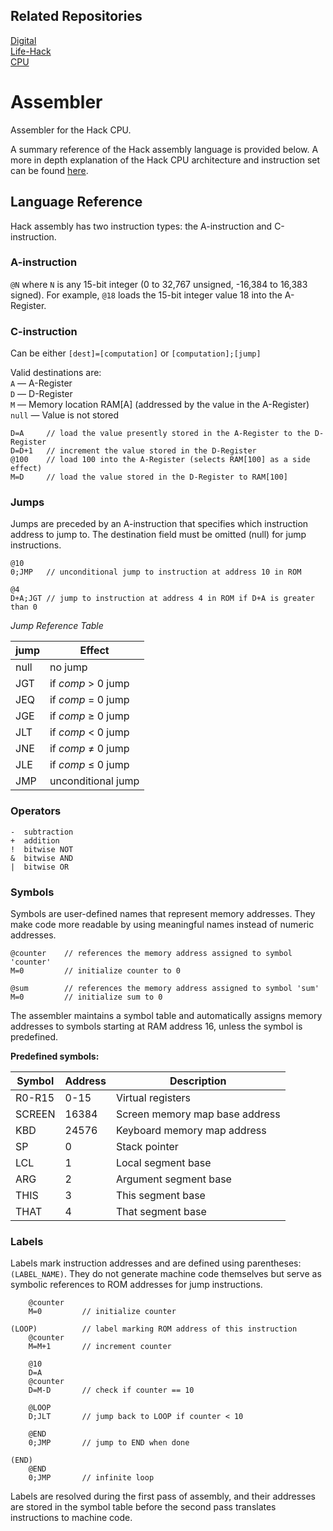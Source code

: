 ## Related Repositories

[Digital](https://github.com/rtfmtom/Digital)  
[Life-Hack](https://github.com/rtfmtom/Life-Hack)  
[CPU](https://github.com/rtfmtom/CPU)  


# Assembler

Assembler for the Hack CPU.  

A summary reference of the Hack assembly language is provided below. A more in depth explanation of the Hack CPU architecture and instruction set can be found [here](https://github.com/rtfmtom/CPU/blob/main/README.md#cpu).

## Language Reference

Hack assembly has two instruction types: the A-instruction and C-instruction.

### A-instruction 

`@N` where `N` is any 15-bit integer (0 to 32,767 unsigned, -16,384 to 16,383 signed). For example, `@18` loads the 15-bit integer value 18 into the A-Register.

### C-instruction

Can be either `[dest]=[computation]` or `[computation];[jump]`

Valid destinations are:  
`A` — A-Register  
`D` — D-Register  
`M` — Memory location RAM[A] (addressed by the value in the A-Register)  
`null` — Value is not stored
```
D=A     // load the value presently stored in the A-Register to the D-Register
D=D+1   // increment the value stored in the D-Register
@100    // load 100 into the A-Register (selects RAM[100] as a side effect)
M=D     // load the value stored in the D-Register to RAM[100]
```

### Jumps

Jumps are preceded by an A-instruction that specifies which instruction address to jump to. The destination field must be omitted (null) for jump instructions.
```
@10
0;JMP   // unconditional jump to instruction at address 10 in ROM

@4
D+A;JGT // jump to instruction at address 4 in ROM if D+A is greater than 0
```

_Jump Reference Table_

| jump | Effect                      |
|------|-----------------------------|
| null | no jump                     |
| JGT  | if *comp* > 0 jump          |
| JEQ  | if *comp* = 0 jump          |
| JGE  | if *comp* ≥ 0 jump          |
| JLT  | if *comp* < 0 jump          |
| JNE  | if *comp* ≠ 0 jump          |
| JLE  | if *comp* ≤ 0 jump          |
| JMP  | unconditional jump          |

### Operators
```
-  subtraction
+  addition
!  bitwise NOT
&  bitwise AND
|  bitwise OR
```

### Symbols

Symbols are user-defined names that represent memory addresses. They make code more readable by using meaningful names instead of numeric addresses.
```
@counter    // references the memory address assigned to symbol 'counter'
M=0         // initialize counter to 0

@sum        // references the memory address assigned to symbol 'sum'
M=0         // initialize sum to 0
```

The assembler maintains a symbol table and automatically assigns memory addresses to symbols starting at RAM address 16, unless the symbol is predefined.

**Predefined symbols:**

| Symbol       | Address | Description                    |
|--------------|---------|--------------------------------|
| R0-R15       | 0-15    | Virtual registers              |
| SCREEN       | 16384   | Screen memory map base address |
| KBD          | 24576   | Keyboard memory map address    |
| SP           | 0       | Stack pointer                  |
| LCL          | 1       | Local segment base             |
| ARG          | 2       | Argument segment base          |
| THIS         | 3       | This segment base              |
| THAT         | 4       | That segment base              |

### Labels

Labels mark instruction addresses and are defined using parentheses: `(LABEL_NAME)`. They do not generate machine code themselves but serve as symbolic references to ROM addresses for jump instructions.
```
    @counter
    M=0         // initialize counter

(LOOP)          // label marking ROM address of this instruction
    @counter
    M=M+1       // increment counter
    
    @10
    D=A
    @counter
    D=M-D       // check if counter == 10
    
    @LOOP
    D;JLT       // jump back to LOOP if counter < 10
    
    @END
    0;JMP       // jump to END when done

(END)
    @END
    0;JMP       // infinite loop
```

Labels are resolved during the first pass of assembly, and their addresses are stored in the symbol table before the second pass translates instructions to machine code.


